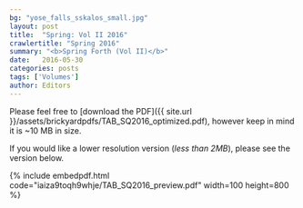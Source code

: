```yaml
---
bg: "yose_falls_sskalos_small.jpg"
layout: post
title:  "Spring: Vol II 2016"
crawlertitle: "Spring 2016"
summary: "<b>Spring Forth (Vol II)</b>"
date:   2016-05-30
categories: posts
tags: ['Volumes']
author: Editors
---
```


Please feel free to [download the PDF]({{ site.url }}/assets/brickyardpdfs/TAB_SQ2016_optimized.pdf), however keep in mind it is ~10 MB in size.

If you would like a lower resolution version (*less than 2MB*), please see the version below.

{% include embedpdf.html code="iaiza9toqh9whje/TAB_SQ2016_preview.pdf" width=100 height=800 %}
